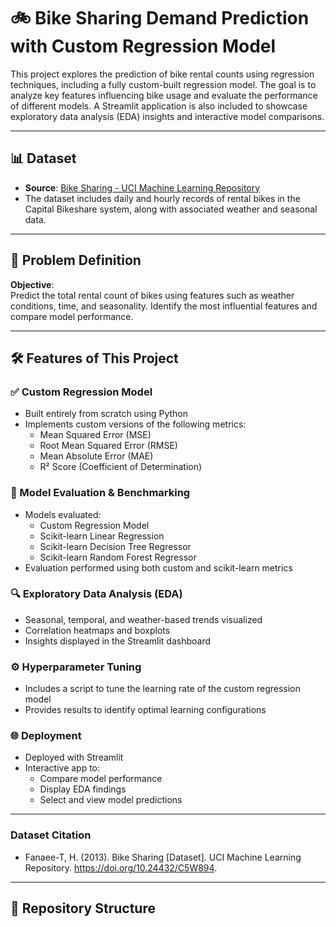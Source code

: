 # 🚲 Bike Sharing Demand Prediction with Custom Regression Model

This project explores the prediction of bike rental counts using regression techniques, including a fully custom-built regression model. The goal is to analyze key features influencing bike usage and evaluate the performance of different models. A Streamlit application is also included to showcase exploratory data analysis (EDA) insights and interactive model comparisons.

---

## 📊 Dataset

- **Source**: [Bike Sharing - UCI Machine Learning Repository](https://archive.ics.uci.edu/ml/datasets/bike+sharing+dataset)
- The dataset includes daily and hourly records of rental bikes in the Capital Bikeshare system, along with associated weather and seasonal data.

---

## 🧠 Problem Definition

**Objective**:  
Predict the total rental count of bikes using features such as weather conditions, time, and seasonality. Identify the most influential features and compare model performance.

---

## 🛠️ Features of This Project

### ✅ Custom Regression Model
- Built entirely from scratch using Python
- Implements custom versions of the following metrics:
  - Mean Squared Error (MSE)
  - Root Mean Squared Error (RMSE)
  - Mean Absolute Error (MAE)
  - R² Score (Coefficient of Determination)

### 🧪 Model Evaluation & Benchmarking
- Models evaluated:
  - Custom Regression Model
  - Scikit-learn Linear Regression
  - Scikit-learn Decision Tree Regressor
  - Scikit-learn Random Forest Regressor
- Evaluation performed using both custom and scikit-learn metrics

### 🔍 Exploratory Data Analysis (EDA)
- Seasonal, temporal, and weather-based trends visualized
- Correlation heatmaps and boxplots
- Insights displayed in the Streamlit dashboard

### ⚙️ Hyperparameter Tuning
- Includes a script to tune the learning rate of the custom regression model
- Provides results to identify optimal learning configurations

### 🌐 Deployment
- Deployed with Streamlit
- Interactive app to:
  - Compare model performance
  - Display EDA findings
  - Select and view model predictions

---
### Dataset Citation
- Fanaee-T, H. (2013). Bike Sharing [Dataset]. UCI Machine Learning Repository. https://doi.org/10.24432/C5W894.
---
## 📂 Repository Structure

